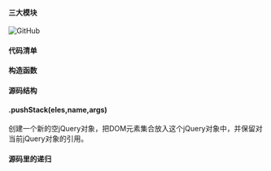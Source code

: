 #### 三大模块

![GitHub](https://github.com/wfbcode/notes/tree/master/assets/img/async.png "GitHub,Social Coding")

#### 代码清单

#### 构造函数
#### 源码结构

#### .pushStack(eles,name,args)
创建一个新的空jQuery对象，把DOM元素集合放入这个jQuery对象中，并保留对当前jQuery对象的引用。

#### 源码里的递归

